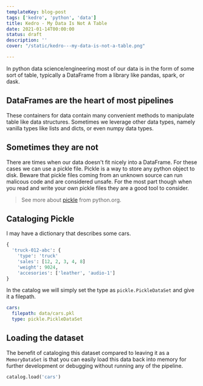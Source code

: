 ```yaml
---
templateKey: blog-post
tags: ['kedro', 'python', 'data']
title: Kedro - My Data Is Not A Table
date: 2021-01-14T00:00:00
status: draft
description: ''
cover: "/static/kedro---my-data-is-not-a-table.png"

---
```


In python data science/engineering most of our data is in the form of some sort
of table, typically a DataFrame from a library like pandas, spark, or dask.

## DataFrames are the heart of most pipelines

These containers for data contain many convenient methods to manipulate table
like data structures.  Sometimes we leverage other data types, namely vanilla
types like lists and dicts, or even numpy data types.

## Sometimes they are not

There are times when our data doesn't fit nicely into a DataFrame. For these
cases we can use a pickle file.  Pickle is a way to store any python object to
disk.  Beware that pickle files coming from an unknown source can run malicous
code and are considered unsafe.  For the most part though when you read and
write your own pickle files they are a good tool to consider.

> See more about [pickle](https://docs.python.org/3/library/pickle.html) from python.org.

## Cataloging Pickle

I may have a dictionary that describes some cars.

``` python
{
  'truck-012-abc': {
    'type': 'truck'
    'sales': [12, 2, 3, 4, 8]
    'weight': 9024,
    'accesories': ['leather', 'audio-1']
}
```

In the catalog we will simply set the type as `pickle.PickleDataSet` and give
it a filepath.

``` yaml
cars:
  filepath: data/cars.pkl
  type: pickle.PickleDataSet
```

## Loading the dataset

The benefit of cataloging this dataset compared to leaving it as a
`MemoryDataSet` is that you can easily load this data back into memory for
further development or debugging without running any of the pipeline.



``` python
catalog.load('cars')
```
